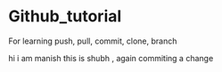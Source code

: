 # Github_tutorial
For learning push, pull, commit, clone, branch

hi i am manish
this is shubh , again commiting a change